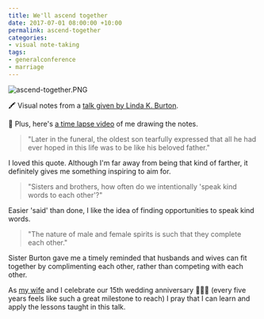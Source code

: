 ```yaml
---
title: We'll ascend together
date: 2017-07-01 08:00:00 +10:00
permalink: ascend-together
categories:
- visual note-taking
tags:
- generalconference
- marriage
---
```


![ascend-together.PNG](/uploads/ascend-together.PNG)

🖍 Visual notes from a [talk given by Linda K. Burton](https://www.lds.org/general-conference/2015/04/well-ascend-together?lang=eng).

🎥 Plus, here's [a time lapse video](/uploads/ascend-together.m4v) of me drawing the notes.

> "Later in the funeral, the oldest son tearfully expressed that all he had ever hoped in this life was to be like his beloved father."

I loved this quote. Although I'm far away from being that kind of farther, it definitely gives me something inspiring to aim for.

> "Sisters and brothers, how often do we intentionally 'speak kind words to each other'?"

Easier 'said' than done, I like the idea of finding opportunities to speak kind words.

> "The nature of male and female spirits is such that they complete each other."

Sister Burton gave me a timely reminded that husbands and wives can fit together by complimenting each other, rather than competing with each other.

As [my wife](http://facebook.com/leilanirorani) and I celebrate our 15th wedding anniversary 🤵💖👸 (every five years feels like such a great milestone to reach) I pray that I can learn and apply the lessons taught in this talk.